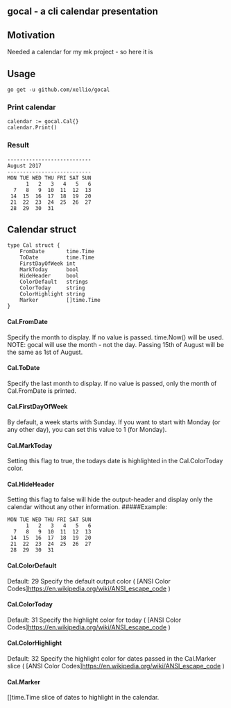 ## gocal - a cli calendar presentation

## Motivation
Needed a calendar for my mk project - so here it is

## Usage
```
go get -u github.com/xellio/gocal
```
### Print calendar
```
calendar := gocal.Cal{}
calendar.Print()
```
### Result
```
---------------------------
August 2017
---------------------------
MON TUE WED THU FRI SAT SUN
      1   2   3   4   5   6 
  7   8   9  10  11  12  13 
 14  15  16  17  18  19  20 
 21  22  23  24  25  26  27 
 28  29  30  31 
```

## Calendar struct
```
type Cal struct {
	FromDate       time.Time
	ToDate         time.Time
	FirstDayOfWeek int
	MarkToday      bool
	HideHeader     bool
	ColorDefault   strings
	ColorToday     string
	ColorHighlight string
	Marker         []time.Time
}
```
#### Cal.FromDate
Specify the month to display. If no value is passed. time.Now() will be used.
NOTE: gocal will use the month - not the day. Passing 15th of August will be the same as 1st of August.
#### Cal.ToDate
Specify the last month to display. If no value is passed, only the month of Cal.FromDate is printed.
#### Cal.FirstDayOfWeek
By default, a week starts with Sunday. If you want to start with Monday (or any other day), you can set this value to 1 (for Monday).
#### Cal.MarkToday
Setting this flag to true, the todays date is highlighted in the Cal.ColorToday color.
#### Cal.HideHeader
Setting this flag to false will hide the output-header and display only the calendar without any other information.
#####Example:
```
MON TUE WED THU FRI SAT SUN
      1   2   3   4   5   6 
  7   8   9  10  11  12  13 
 14  15  16  17  18  19  20 
 21  22  23  24  25  26  27 
 28  29  30  31 
```
#### Cal.ColorDefault
Default: 29
Specify the default output color ( [ANSI Color Codes]https://en.wikipedia.org/wiki/ANSI_escape_code )
#### Cal.ColorToday
Default: 31
Specify the highlight color for today ( [ANSI Color Codes]https://en.wikipedia.org/wiki/ANSI_escape_code )
#### Cal.ColorHighlight
Default: 32
Specify the highlight color for dates passed in the Cal.Marker slice ( [ANSI Color Codes]https://en.wikipedia.org/wiki/ANSI_escape_code )
#### Cal.Marker
[]time.Time slice of dates to highlight in the calendar.
